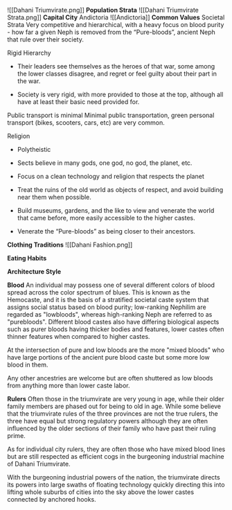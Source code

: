 ![[Dahani Triumvirate.png]]
**Population Strata**
![[Dahani Triumvirate  Strata.png]]
**Capital City**
Andictoria 
![[Andictoria]]
**Common Values**
Societal Strata
Very competitive and hierarchical, with a heavy focus on blood purity - how far a given Neph is removed from the “Pure-bloods”, ancient Neph that rule over their society.

Rigid Hierarchy
-   Their leaders see themselves as the heroes of that war, some among the lower classes disagree, and regret or feel guilty about their part in the war.

-   Society is very rigid, with more provided to those at the top, although all have at least their basic need provided for.

Public transport is minimal
Minimal public transportation, green personal transport (bikes, scooters, cars, etc) are very common.

Religion
-   Polytheistic

-   Sects believe in many gods, one god, no god, the planet, etc.

-   Focus on a clean technology and religion that respects the planet
    

-   Treat the ruins of the old world as objects of respect, and avoid building near them when possible.

-   Build museums, gardens, and the like to view and venerate the world that came before, more easily accessible to the higher castes.

-   Venerate the “Pure-bloods” as being closer to their ancestors.

**Clothing Traditions**
![[Dahani Fashion.png]]

**Eating Habits**

**Architecture Style**

**Blood**
An individual may possess one of several different colors of blood spread across the color spectrum of blues. This is known as the Hemocaste, and it is the basis of a stratified societal caste system that assigns social status based on blood purity; low-ranking Nephilim are regarded as "lowbloods", whereas high-ranking Neph are referred to as "purebloods". Different blood castes also have differing biological aspects such as purer bloods having thicker bodies and features, lower castes often thinner features when compared to higher castes.

 At the intersection of pure and low bloods are the more "mixed bloods" who have large portions of the ancient pure blood caste but some more low blood in them.

 Any other ancestries are welcome but are often shuttered as low bloods from anything more than lower caste labor.
 
 **Rulers**
 Often those in the triumvirate are very young in age, while their older family members are phased out for being to old in age. While some believe that the triumvirate rules of the three provinces are not the true rulers, the three have equal but strong regulatory powers although they are often influenced by the older sections of their family who have past their ruling prime. 

 As for individual city rulers, they are often those who have mixed blood lines but are still respected as efficient cogs in the burgeoning industrial machine of Dahani Triumvirate. 

With the burgeoning industrial powers of the nation, the triumvirate directs its powers into large swaths of floating technology quickly directing this into lifting whole suburbs of cities into the sky above the lower castes connected by anchored hooks.